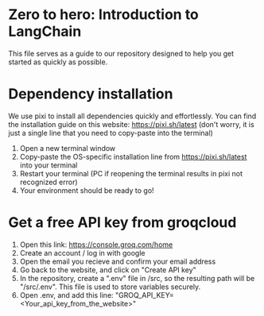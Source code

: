 #  Zero to hero: Introduction to LangChain
This file serves as a guide to our repository designed to help you get started as quickly as possible.

#  Dependency installation
We use pixi to install all dependencies quickly and effortlessly. You can find the installation guide on this website: https://pixi.sh/latest (don't worry, it is just a single line that you need to copy-paste into the terminal)

1. Open a new terminal window
2. Copy-paste the OS-specific installation line from  https://pixi.sh/latest into your terminal
3. Restart your terminal (PC if reopening the terminal results in pixi not recognized error)
4. Your environment should be ready to go!

#  Get a free API key from groqcloud
1. Open this link: https://console.groq.com/home 
2. Create an account / log in with google
3. Open the email you recieve and confirm your email address  
4. Go back to the website, and click on "Create API key"
5. In the repository, create a ".env" file in /src, so the resulting path will be "/src/.env". This file is used to store variables securely. 
6. Open .env, and add this line: "GROQ_API_KEY=\<Your_api_key_from_the_website\>"

